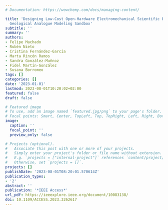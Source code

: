 ```yaml
---
# Documentation: https://wowchemy.com/docs/managing-content/

title: 'Designing Low-Cost Open-Hardware Electromechanical Scientific Equipment: A
  Geological Analogue Modeling Sandbox'
subtitle: ''
summary: ''
authors:
- Felipe Machado
- Rubén Nieto
- Cristina Fernández-García
- Marta Rincón Ramos
- Sandra González-Muñnoz
- Fidel Martín-González
- Susana Borromeo
tags: []
categories: []
date: '2023-01-01'
lastmod: 2023-08-01T10:20:02+02:00
featured: false
draft: false

# Featured image
# To use, add an image named `featured.jpg/png` to your page's folder.
# Focal points: Smart, Center, TopLeft, Top, TopRight, Left, Right, BottomLeft, Bottom, BottomRight.
image:
  caption: ''
  focal_point: ''
  preview_only: false

# Projects (optional).
#   Associate this post with one or more of your projects.
#   Simply enter your project's folder or file name without extension.
#   E.g. `projects = ["internal-project"]` references `content/project/deep-learning/index.md`.
#   Otherwise, set `projects = []`.
projects: []
publishDate: '2023-08-01T08:20:01.570614Z'
publication_types:
- '2'
abstract: ''
publication: '*IEEE Access*'
url_pdf: https://ieeexplore.ieee.org/document/10083138/
doi: 10.1109/ACCESS.2023.3262617
---
```

